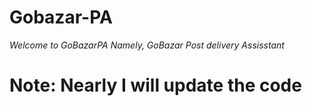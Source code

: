 # Gobazar-PA
*Welcome to GoBazarPA Namely, GoBazar Post delivery Assisstant*

# **Note: Nearly I will update the code**
